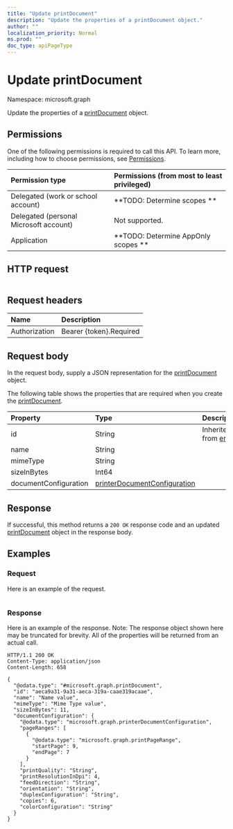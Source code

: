 ```yaml
---
title: "Update printDocument"
description: "Update the properties of a printDocument object."
author: ""
localization_priority: Normal
ms.prod: ""
doc_type: apiPageType
---
```


# Update printDocument

Namespace: microsoft.graph

Update the properties of a [printDocument](../resources/printdocument.md) object.

## Permissions
One of the following permissions is required to call this API. To learn more, including how to choose permissions, see [Permissions](/concepts/permissions-reference.md).

|Permission type|Permissions (from most to least privileged)|
|:---|:---|
|Delegated (work or school account)|**TODO: Determine scopes **|
|Delegated (personal Microsoft account)|Not supported.|
|Application|**TODO: Determine AppOnly scopes **|

## HTTP request
<!-- {
  "blockType": "ignored"
}
-->
``` http
```

## Request headers
|Name|Description|
|:---|:---|
|Authorization|Bearer {token}.Required|

## Request body
In the request body, supply a JSON representation for the [printDocument](../resources/printdocument.md) object.

The following table shows the properties that are required when you create the [printDocument](../resources/printdocument.md).

|Property|Type|Description|
|:---|:---|:---|
|id|String| Inherited from [entity](../resources/entity.md)|
|name|String||
|mimeType|String||
|sizeInBytes|Int64||
|documentConfiguration|[printerDocumentConfiguration](../resources/printerdocumentconfiguration.md)||



## Response
If successful, this method returns a `200 OK` response code and an updated [printDocument](../resources/printdocument.md) object in the response body.

## Examples

### Request
Here is an example of the request.
<!-- {
  "blockType": "request",
  "name": "update_printdocument"
}
-->
``` http

```

### Response
Here is an example of the response. Note: The response object shown here may be truncated for brevity. All of the properties will be returned from an actual call.
<!-- {
  "blockType": "response",
  "truncated": true
}
-->
``` http
HTTP/1.1 200 OK
Content-Type: application/json
Content-Length: 658

{
  "@odata.type": "#microsoft.graph.printDocument",
  "id": "aeca9a31-9a31-aeca-319a-caae319acaae",
  "name": "Name value",
  "mimeType": "Mime Type value",
  "sizeInBytes": 11,
  "documentConfiguration": {
    "@odata.type": "microsoft.graph.printerDocumentConfiguration",
    "pageRanges": [
      {
        "@odata.type": "microsoft.graph.printPageRange",
        "startPage": 9,
        "endPage": 7
      }
    ],
    "printQuality": "String",
    "printResolutionInDpi": 4,
    "feedDirection": "String",
    "orientation": "String",
    "duplexConfiguration": "String",
    "copies": 6,
    "colorConfiguration": "String"
  }
}
```

